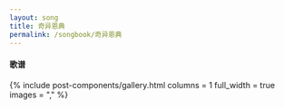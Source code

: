 ```yaml
---
layout: song
title: 奇异恩典 
permalink: /songbook/奇异恩典 
---
```


#### 歌谱

{% include post-components/gallery.html
    columns = 1
    full_width = true
    images = ","
%}
